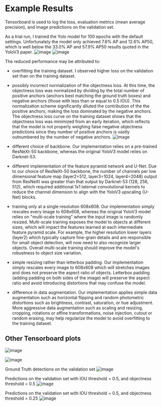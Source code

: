 # Example Results

Tensorboard is used to log the loss, evaluation metrics (mean average precision), and image predictions on the validation set.

As a trial run, I trained the Yolo model for 100 epochs with the default settings. Unfortunately the model only achieved 7.6% AP and 12.6% AP50, which is well below the 33.0% AP and 57.9% AP50 results quoted in the YoloV3 paper. 
![image](https://github.com/user-attachments/assets/575f29d8-3dc1-4a8a-bd88-8cffc4ddb880)
![image](https://github.com/user-attachments/assets/9cb3a16e-31fb-46fc-94b9-b0e1b7682e0b)



The reduced performance may be attributed to:
* overfitting the training dataset. I observed higher loss on the validation set than on the training dataset.
* possibly incorrect normalization of the objectness loss. At this time, the objectness loss was normalized by dividing by the total number of positive anchors (anchors best matching the ground truth boxes)
and negative anchors (those with less than or equal to 0.5 IOU). This normalization scheme significantly diluted the contribution of the the positive anchors, making the loss dominated by the negative anchors.
The objectness loss curve on the training dataset shows that the objectness loss was minimized from an early iteration, which reflects that the model is not properly weighing false negative objectness predictions
since they number of positive anchors is vastly outnumbered by the number of negative anchors. 
![image](https://github.com/user-attachments/assets/6b6fe3b8-7635-47e2-ba41-b8da7889f60b)


* different choice of backbone. Our implementation relies on a pre-trained ResNeXt-50 backbone, whereas the original YoloV3 model relies on Darknet-53.  
* different implementation of the feature pyramid network and U-Net. Due to our choice of ResNeXt-50 backbone, the number of channels per low dimensional feature map (layer2=512, layer3=1024, layer4=2048) output from ResNeXt was greater than that output by Darknet-53 (128, 256, 512), which required additional 1x1 laternal convolutional kernels to reduce the channel dimension to align with the YoloV3 upscaling (U-Net) blocks.
* training only at a single resolution 608x608. Our implementation simply rescales every image to 608x608, whereas the original YoloV3 model relies on "multi-scale training" where the input image is randomly resized. Multi-scale training exposes the model to objects at different sizes, which will impact the features learned at each intermediate feature pyramid scale. For example, the higher resolution lower layers (layer2) which typically capture fine-grain details and are responsible for small object detection, will now need to also recognize larger objects. Overall multi-scale training should improve the model's robustness to object size variation.
* simple resizing rather than letterbox padding. Our implementation simply rescales every image to 608x608 which will stretches images and does not preserve the aspect ratio of objects. Letterbox padding (adding padding on both sides of the image) will preserve the aspect ratio and avoid introducing distortions that may confuse the model.
* difference in data augmentation. Our implementation applies simple data augmentation such as horizontal flipping and random photometric distortions such as brightness, contrast, saturation, or hue adjustment. More aggressive data augmentation such as scaling and resizing, cropping, rotations or affine transformations, noise injection, cutout or random erasing, may help regularize the model to avoid overfitting to the training dataset.

## Other Tensorboard plots
![image](https://github.com/user-attachments/assets/23380223-91ae-4250-9c8e-609b6919e69a)

![image](https://github.com/user-attachments/assets/d4f53d1a-235d-4a06-86cb-25094762eb71)

Ground Truth detections on the validation set
![image](https://github.com/user-attachments/assets/49013c7a-77e7-496b-93cd-5c76c5c49bb0)

Predictions on the validation set with IOU threshold = 0.5, and objectness threshold = 0.5
![image](https://github.com/user-attachments/assets/0f2b5b02-5ba5-40ba-8bca-d0b50a02d5d4)

Predictions on the validation set with IOU threshold = 0.5, and objectness threshold = 0.25
![image](https://github.com/user-attachments/assets/99a2dc6b-37c3-4ae0-b02a-0ff7ebe05057)
